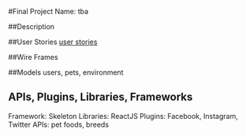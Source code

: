 #Final Project Name: tba

##Description

##User Stories
[user stories](https://trello.com/b/XGPVSCna/tiy-final-project)

##Wire Frames


##Models
users, pets, environment 

## APIs, Plugins, Libraries, Frameworks
Framework: Skeleton
Libraries: ReactJS
Plugins: Facebook, Instagram, Twitter
APIs: pet foods, breeds